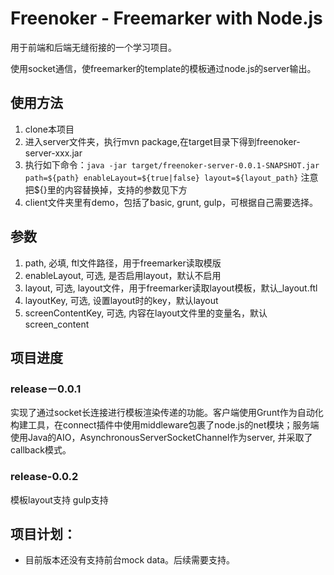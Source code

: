 # Freenoker - Freemarker with Node.js

用于前端和后端无缝衔接的一个学习项目。

使用socket通信，使freemarker的template的模板通过node.js的server输出。

## 使用方法
1. clone本项目
2. 进入server文件夹，执行mvn package,在target目录下得到freenoker-server-xxx.jar
3. 执行如下命令：`java -jar target/freenoker-server-0.0.1-SNAPSHOT.jar path=${path} enableLayout=${true|false} layout=${layout_path}`  注意把${}里的内容替换掉，支持的参数见下方
4. client文件夹里有demo，包括了basic, grunt, gulp，可根据自己需要选择。

## 参数
1. path, 必填, ftl文件路径，用于freemarker读取模版
2. enableLayout, 可选, 是否启用layout，默认不启用
3. layout, 可选, layout文件，用于freemarker读取layout模板，默认_layout.ftl
4. layoutKey, 可选, 设置layout时的key，默认layout
5. screenContentKey, 可选, 内容在layout文件里的变量名，默认screen_content

## 项目进度

### release－0.0.1
实现了通过socket长连接进行模板渲染传递的功能。客户端使用Grunt作为自动化构建工具，在connect插件中使用middleware包裹了node.js的net模块；服务端使用Java的AIO，AsynchronousServerSocketChannel作为server, 并采取了callback模式。

### release-0.0.2
模板layout支持
gulp支持

## 项目计划：
- 目前版本还没有支持前台mock data。后续需要支持。
